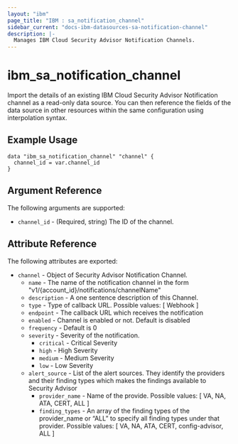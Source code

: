 ```yaml
---
layout: "ibm"
page_title: "IBM : sa_notification_channel"
sidebar_current: "docs-ibm-datasources-sa-notification-channel"
description: |-
  Manages IBM Cloud Security Advisor Notification Channels.
---
```


# ibm_sa_notification_channel

Import the details of an existing IBM Cloud Security Advisor Notification channel as a read-only data source. You can then reference the fields of the data source in other resources within the same configuration using interpolation syntax.

## Example Usage

```hcl
data "ibm_sa_notification_channel" "channel" {
  channel_id = var.channel_id
}
```

## Argument Reference

The following arguments are supported:

- `channel_id` - (Required, string) The ID of the channel.

## Attribute Reference

The following attributes are exported:

- `channel` - Object of Security Advisor Notification Channel.
  - `name` - The name of the notification channel in the form "v1/{account_id}/notifications/channelName"
  - `description` - A one sentence description of this Channel.
  - `type` - Type of callback URL. Possible values: [ Webhook ]
  - `endpoint` - The callback URL which receives the notification
  - `enabled` - Channel is enabled or not. Default is disabled
  - `frequency` - Default is 0
  - `severity` - Severity of the notification.
    - `critical` - Critical Severity
    - `high` - High Severity
    - `medium` - Medium Severity
    - `low` - Low Severity
  - `alert_source` - List of the alert sources. They identify the providers and their finding types which makes the findings available to Security Advisor
    - `provider_name` - Name of the provide. Possible values: [ VA, NA, ATA, CERT, ALL ]
    - `finding_types` - An array of the finding types of the provider_name or “ALL” to specify all finding types under that provider. Possible values: [ VA, NA, ATA, CERT, config-advisor, ALL ]
